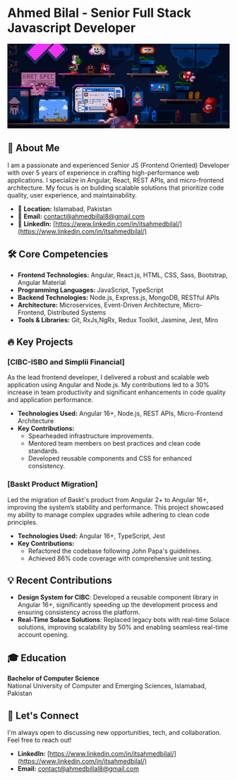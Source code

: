 # Ahmed Bilal - Senior Full Stack Javascript Developer

![Profile Banner](210012254-234538ff-d198-48aa-8964-37e6fd45d227.gif)

## 👋 About Me

I am a passionate and experienced Senior JS (Frontend Oriented) Developer with over 5 years of experience in crafting high-performance web applications. I specialize in Angular, React, REST APIs, and micro-frontend architecture. My focus is on building scalable solutions that prioritize code quality, user experience, and maintainability.

- 📍 **Location:** Islamabad, Pakistan
- 📧 **Email:** [contact@ahmedbillal8@gmail.com](mailto:contact@ahmedbillal8@gmail.com)
- 💼 **LinkedIn:** [https://www.linkedin.com/in/itsahmedbilal/](https://www.linkedin.com/in/itsahmedbilal/)

## 🛠 Core Competencies

- **Frontend Technologies:** Angular, React.js, HTML, CSS, Sass, Bootstrap, Angular Material
- **Programming Languages:** JavaScript, TypeScript
- **Backend Technologies:** Node.js, Express.js, MongoDB, RESTful APIs
- **Architecture:** Microservices, Event-Driven Architecture, Micro-Frontend, Distributed Systems
- **Tools & Libraries:** Git, RxJs,NgRx, Redux Toolkit, Jasmine, Jest, Miro

## 🔥 Key Projects

### [CIBC-ISBO and Simplii Financial]

As the lead frontend developer, I delivered a robust and scalable web application using Angular and Node.js. My contributions led to a 30% increase in team productivity and significant enhancements in code quality and application performance.

- **Technologies Used:** Angular 16+, Node.js, REST APIs, Micro-Frontend Architecture
- **Key Contributions:**
  - Spearheaded infrastructure improvements.
  - Mentored team members on best practices and clean code standards.
  - Developed reusable components and CSS for enhanced consistency.

### [Baskt Product Migration]

Led the migration of Baskt's product from Angular 2+ to Angular 16+, improving the system’s stability and performance. This project showcased my ability to manage complex upgrades while adhering to clean code principles.

- **Technologies Used:** Angular 16+, TypeScript, Jest
- **Key Contributions:**
  - Refactored the codebase following John Papa's guidelines.
  - Achieved 86% code coverage with comprehensive unit testing.

## 💡 Recent Contributions

- **Design System for CIBC**: Developed a reusable component library in Angular 16+, significantly speeding up the development process and ensuring consistency across the platform.
- **Real-Time Solace Solutions**: Replaced legacy bots with real-time Solace solutions, improving scalability by 50% and enabling seamless real-time account opening.

## 🎓 Education

**Bachelor of Computer Science**  
National University of Computer and Emerging Sciences, Islamabad, Pakistan

## 🚀 Let's Connect

I'm always open to discussing new opportunities, tech, and collaboration. Feel free to reach out!

- **LinkedIn:** [https://www.linkedin.com/in/itsahmedbilal/](https://www.linkedin.com/in/itsahmedbilal/)
- **Email:** [contact@ahmedbillal8@gmail.com](mailto:contact@ahmedbillal8@gmail.com)
